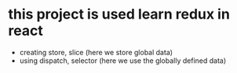 # this project is used learn redux in react

* creating store, slice (here we store global data)
* using dispatch, selector (here we use the globally defined data)